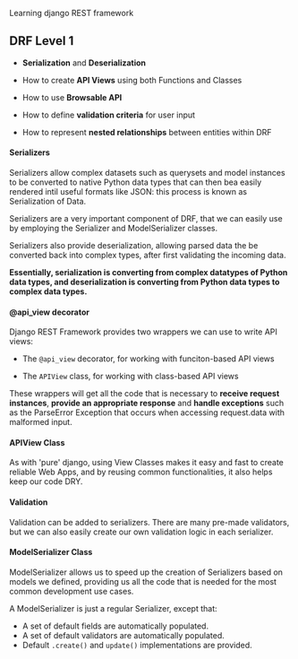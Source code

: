 Learning django REST framework

## DRF Level 1

- <strong>Serialization</strong> and <strong>Deserialization</strong>

- How to create <strong>API Views</strong> using both Functions and Classes

- How to use <strong>Browsable API</strong>

- How to define <strong>validation criteria</strong> for user input

- How to represent <strong>nested relationships</strong> between entities within DRF

#### Serializers
Serializers allow complex datasets such as querysets and model instances to be converted to native Python data types that can then bea easily rendered intil useful formats like JSON: this process is known as Serialization of Data.

Serializers are a very important component of DRF, that we can easily use by employing the Serializer and ModelSerializer classes.

Serializers also provide deserialization, allowing parsed data the be converted back into complex types, after first validating the incoming data.

<strong>Essentially, serialization is converting from complex datatypes of Python data types, and deserialization is converting from Python data types to complex data types.</strong>

#### @api_view decorator

Django REST Framework provides two wrappers we can use to write API views:

- The ```@api_view``` decorator, for working with funciton-based API views

- The ```APIView``` class, for working with class-based API views

These wrappers will get all the code that is necessary to <strong>receive request instances</strong>, <strong>provide an appropriate response</strong> and <strong>handle exceptions</strong> such as the ParseError Exception that occurs when accessing request.data with malformed input.

#### APIView Class

As with 'pure' django, using View Classes makes it easy and fast to create reliable Web Apps, and by reusing common functionalities, it also helps keep our code DRY. 

#### Validation

Validation can be added to serializers. There are many pre-made validators, but we can also easily create our own validation logic in each serializer.

#### ModelSerializer Class

ModelSerializer allows us to speed up the creation of Serializers based on models we defined, providing us all the code that is needed for the most common development use cases.

A ModelSerializer is just a regular Serializer, except that:

- A set of default fields are automatically populated.
- A set of default validators are automatically populated.
- Default `.create()` and `update()` implementations are provided. 

